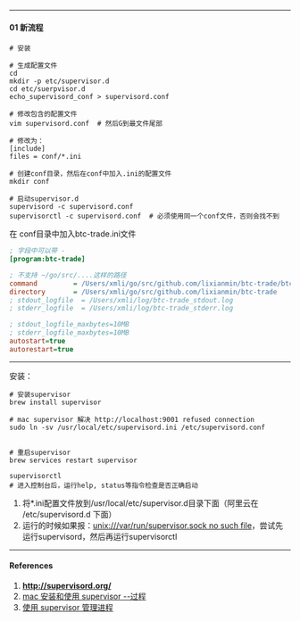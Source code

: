 

--------------

#### 01 新流程



```shell
# 安装

# 生成配置文件
cd
mkdir -p etc/supervisor.d
cd etc/suerpvisor.d
echo_supervisord_conf > supervisord.conf

# 修改包含的配置文件
vim supervisord.conf  # 然后G到最文件尾部

# 修改为：
[include]
files = conf/*.ini

# 创建conf目录，然后在conf中加入.ini的配置文件
mkdir conf

# 启动supervisor.d
supervisord -c supervisord.conf 
supervisorctl -c supervisord.conf  # 必须使用同一个conf文件，否则会找不到
```



在 conf目录中加入btc-trade.ini文件

```ini
; 字段中可以带 -
[program:btc-trade]

; 不支持 ~/go/src/....这样的路径
command         = /Users/xmli/go/src/github.com/lixianmin/btc-trade/btc-trade
directory       = /Users/xmli/go/src/github.com/lixianmin/btc-trade
; stdout_logfile  = /Users/xmli/log/btc-trade_stdout.log
; stderr_logfile  = /Users/xmli/log/btc-trade_stderr.log

; stdout_logfile_maxbytes=10MB
; stderr_logfile_maxbytes=10MB
autostart=true
autorestart=true
```





---------------------------



安装：

```shell
# 安装supervisor
brew install supervisor

# mac supervisor 解决 http://localhost:9001 refused connection
sudo ln -sv /usr/local/etc/supervisord.ini /etc/supervisord.conf


```



```shell
# 重启supervisor
brew services restart supervisor

supervisorctl
# 进入控制台后，运行help, status等指令检查是否正确启动
```



1. 将*.ini配置文件放到/usr/local/etc/supervisor.d目录下面（阿里云在 /etc/supervisord.d 下面）
2. 运行的时候如果报：[unix:///var/run/supervisor.sock no such file](https://superuser.com/questions/1069276/unix-var-run-supervisor-sock-no-such-file)，尝试先运行supervisord，然后再运行supervisorctl



---

#### References

1. **http://supervisord.org/**
2. [mac 安装和使用 supervisor --过程](http://blog.sina.com.cn/s/blog_ac47d6b30102xsfm.html)
3. [使用 supervisor 管理进程](https://liyangliang.me/posts/2015/06/using-supervisor)